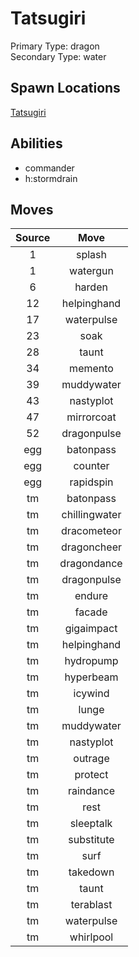 # Tatsugiri  
Primary Type: dragon  
Secondary Type: water  
  
## Spawn Locations  
[Tatsugiri](/data/spawn_presets/tatsugiri.md)  
  
## Abilities  
  * commander
  * h:stormdrain
  
  
## Moves  
  
| Source | Move |  
|:---:|:---:|  
| 1 | splash |  
| 1 | watergun |  
| 6 | harden |  
| 12 | helpinghand |  
| 17 | waterpulse |  
| 23 | soak |  
| 28 | taunt |  
| 34 | memento |  
| 39 | muddywater |  
| 43 | nastyplot |  
| 47 | mirrorcoat |  
| 52 | dragonpulse |  
| egg | batonpass |  
| egg | counter |  
| egg | rapidspin |  
| tm | batonpass |  
| tm | chillingwater |  
| tm | dracometeor |  
| tm | dragoncheer |  
| tm | dragondance |  
| tm | dragonpulse |  
| tm | endure |  
| tm | facade |  
| tm | gigaimpact |  
| tm | helpinghand |  
| tm | hydropump |  
| tm | hyperbeam |  
| tm | icywind |  
| tm | lunge |  
| tm | muddywater |  
| tm | nastyplot |  
| tm | outrage |  
| tm | protect |  
| tm | raindance |  
| tm | rest |  
| tm | sleeptalk |  
| tm | substitute |  
| tm | surf |  
| tm | takedown |  
| tm | taunt |  
| tm | terablast |  
| tm | waterpulse |  
| tm | whirlpool |  
  
